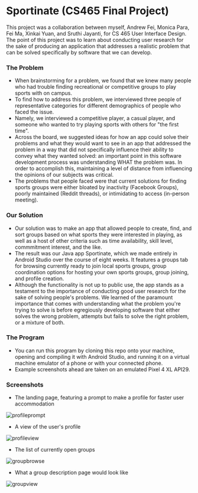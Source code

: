 # Sportinate (CS465 Final Project)

This project was a collaboration between myself, Andrew Fei, Monica Para, Fei Ma, Xinkai Yuan, and Sruthi Jayanti, for CS 465 User Interface Design.
The point of this project was to learn about conducting user research for the sake of producing an application that addresses a realistic problem that can be solved specifically by software that we can develop.

### The Problem
* When brainstorming for a problem, we found that we knew many people who had trouble finding recreational or competitive groups to play sports with on campus.
* To find how to address this problem, we interviewed three people of representative categories for different demographics of people who faced the issue. 
* Namely, we interviewed a competitive player, a casual player, and someone who wanted to try playing sports with others for "the first time".
* Across the board, we suggested ideas for how an app could solve their problems and what they would want to see in an app that addressed the problem in a way that did not specifically influence their ability to convey what they wanted solved: an important point in this software development process was understanding WHAT the problem was. In order to accomplish this, maintaining a level of distance from influencing the opinions of our subjects was critical.
* The problems that people faced were that current solutions for finding sports groups were either bloated by inactivity (Facebook Groups), poorly maintained (Reddit threads), or intimidating to access (in-person meeting).

### Our Solution
* Our solution was to make an app that allowed people to create, find, and sort groups based on what sports they were interested in playing, as well as a host of other criteria such as time availability, skill level, commmitment interest, and the like.
* The result was our Java app Sportinate, which we made entirely in Android Studio over the course of eight weeks. It features a groups tab for browsing currently ready to join local sports groups, group coordination options for hosting your own sports groups, group joining, and profile creation.
* Although the functionality is not up to public use, the app stands as a testament to the importance of conducting good user research for the sake of solving people's problems. We learned of the paramount importance that comes with understanding what the problem you're trying to solve is before egregiously developing software that either solves the wrong problem, attempts but fails to solve the right problem, or a mixture of both.

### The Program
* You can run this program by cloning this repo onto your machine, opening and compiling it with Android Studio, and running it on a virtual machine emulator of a phone or with your connected phone.
* Example screenshots ahead are taken on an emulated Pixel 4 XL API29.

### Screenshots
* The landing page, featuring a prompt to make a profile for faster user accommodation

![profileprompt](https://github.com/gabechutuape/cs-465-sportinate/blob/main/images/makeaprofile.png)

* A view of the user's profile

![profileview](https://github.com/gabechutuape/cs-465-sportinate/blob/main/images/profileview.png)

* The list of currently open groups

![groupbrowse](https://github.com/gabechutuape/cs-465-sportinate/blob/main/images/groupbrowse.png)

* What a group description page would look like

![groupview](https://github.com/gabechutuape/cs-465-sportinate/blob/main/images/groupview.png)
